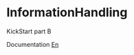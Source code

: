 # InformationHandling
KickStart part B

Documentation [En](https://fyodorovaleksej.github.io/InformationHandling/)